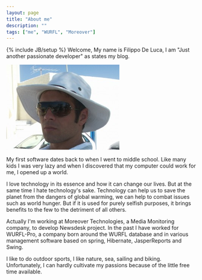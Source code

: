 ```yaml
---
layout: page
title: "About me"
description: ""
tags: ["me", "WURFL", "Moreover"]
---
```

{% include JB/setup %}
Welcome,
My name is Filippo De Luca,  I am "Just another passionate developer"  as states my blog.

![With hat](assets/me-300x225.jpg "With white hat at Santorini")

My first software dates back to when I went to middle school.  Like many kids I was very lazy and when I discovered 
that my computer could work for me, I opened up a world.

I love technology in its essence and how it can change our lives. But at the same time I hate technology's sake. 
Technology can help us to save the planet from the dangers of global warming, we can help to combat issues such as 
world hunger. But if it is used for purely selfish purposes, it brings benefits to the few to the detriment of all 
others.

Actually I'm working at Moreover Technologies, a Media Monitoring company, to develop Newsdesk project. In the past 
I have worked for WURFL-Pro, a company born around the WURFL database and in various management software based on 
spring, Hibernate, JasperReports and Swing.

I like to do outdoor sports, I like nature, sea,  sailing and biking.  Unfortunately, I can hardly cultivate my 
passions because of the little free time available.
